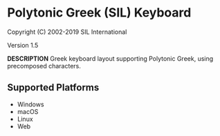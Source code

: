 Polytonic Greek (SIL) Keyboard
=====================

Copyright (C) 2002-2019 SIL International

Version 1.5

__DESCRIPTION__
Greek keyboard layout supporting Polytonic Greek, using precomposed characters.

Supported Platforms
-------------------
 * Windows
 * macOS
 * Linux
 * Web
